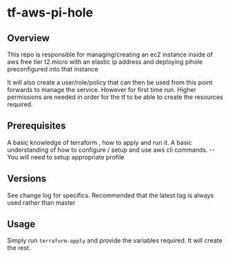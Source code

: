 # tf-aws-pi-hole

## Overview

This repo is responsible for managing/creating an ec2 instance inside of aws free tier t2.micro with an elastic ip address and deploying pihole preconfigured into that instance

It will also create a user/role/policy that can then be used from this point forwards to manage the service. However for first time run. Higher permissions are needed in order for the tf to be able to create the resources required.

## Prerequisites
A basic knowledge of terraform , how to apply and run it.
A basic understanding of how to configure / setup and use aws cli commands. -- You will need to setup appropriate profile

## Versions
See change log for specifics. Recommended that the latest tag is always used rather than master

## Usage
Simply run `terraform-apply` and provide the variables required. It will create the rest.